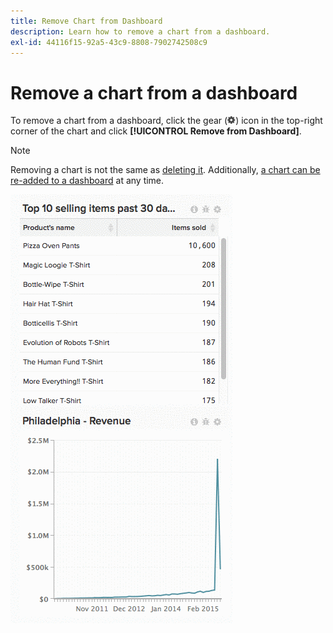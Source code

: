 ```yaml
---
title: Remove Chart from Dashboard
description: Learn how to remove a chart from a dashboard.
exl-id: 44116f15-92a5-43c9-8808-7902742508c9
---
```

# Remove a chart from a dashboard

To remove a chart from a dashboard, click the gear (![](../../assets/gear-icon.png)) icon in the top-right corner of the chart and click **[!UICONTROL Remove from Dashboard]**.

>[!NOTE]
>
>Removing a chart is not the same as [deleting it](../../data-user/dashboards/delete-chart.md). Additionally, [a chart can be re-added to a dashboard](../../data-user/dashboards/add-charts-dashboard.md) at any time.

![remove chart](../../assets/Removing_Charts_from_Dashboards.gif)
